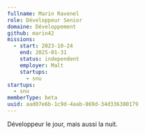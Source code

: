 ```yaml
---
fullname: Marin Ravenel
role: Développeur Senior
domaine: Développement
github: marin42
missions:
  - start: 2023-10-24
    end: 2025-01-31
    status: independent
    employer: Malt
    startups:
      - snu
startups:
  - snu
memberType: beta
uuid: aad07e6b-1c9d-4aab-869d-34d336380179
---
```

Développeur le jour, mais aussi la nuit.